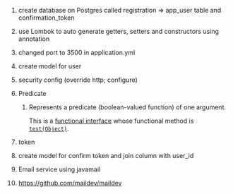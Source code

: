 1. create database on Postgres called registration => app_user table and confirmation_token

2. use Lombok to auto generate getters, setters and constructors using annotation

3. changed port to 3500 in application.yml

4. create model for user

5. security config (override http; configure)

6. Predicate

    1. Represents a predicate (boolean-valued function) of one argument.

       This is a [functional interface](https://docs.oracle.com/javase/8/docs/api/java/util/function/package-summary.html) whose functional method is [`test(Object)`](https://docs.oracle.com/javase/8/docs/api/java/util/function/Predicate.html#test-T-).

7. token

8. create model for confirm token and join column with user_id

9. Email service using javamail

10. https://github.com/maildev/maildev